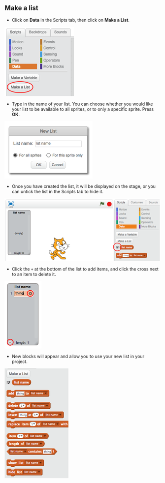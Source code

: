 ## Make a list

+ Click on **Data** in the Scripts tab, then click on **Make a List**.

![Make a list](images/make-a-list.png)

+ Type in the name of your list. You can choose whether you would like your list to be available to all sprites, or to only a specific sprite. Press **OK**.

![List name](images/list-name.png)

+ Once you have created the list, it will be displayed on the stage, or you can untick the list in the Scripts tab to hide it.

![List show/hide](images/list-show-hide.png)

+ Click the `+` at the bottom of the list to add items, and click the cross next to an item to delete it.

![List show/hide](images/list-add-delete.png)

+ New blocks will appear and allow you to use your new list in your project.

![List blocks](images/list-blocks.png)
